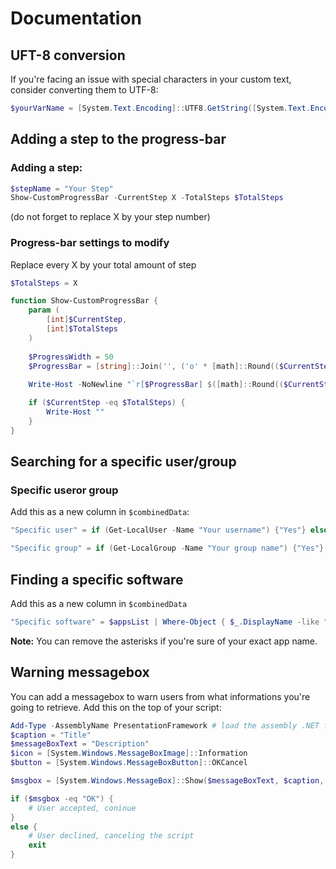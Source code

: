 # Documentation

## UFT-8 conversion
If you're facing an issue with special characters in your custom text, consider converting them to UTF-8:
```PowerShell
$yourVarName = [System.Text.Encoding]::UTF8.GetString([System.Text.Encoding]::Default.GetBytes("Your text"))
```

## Adding a step to the progress-bar
### Adding a step:
```PowerShell
$stepName = "Your Step"
Show-CustomProgressBar -CurrentStep X -TotalSteps $TotalSteps
```
(do not forget to replace X by your step number)

### Progress-bar settings to modify
Replace every X by your total amount of step
```PowerShell
$TotalSteps = X 

function Show-CustomProgressBar {
    param (
        [int]$CurrentStep,
        [int]$TotalSteps
    )
    
    $ProgressWidth = 50 
    $ProgressBar = [string]::Join('', ('o' * [math]::Round(($CurrentStep / $TotalSteps) * $ProgressWidth)))
    
    Write-Host -NoNewline "`r[$ProgressBar] $([math]::Round(($CurrentStep / $TotalSteps) * X))/X $stepName"

    if ($CurrentStep -eq $TotalSteps) {
        Write-Host ""  
    }
}
```

## Searching for a specific user/group
### Specific useror group
Add this as a new column in `$combinedData`:
```PowerShell
"Specific user" = if (Get-LocalUser -Name "Your username") {"Yes"} else {"No"}
```
```PowerShell
"Specific group" = if (Get-LocalGroup -Name "Your group name") {"Yes"} else {"No"}
```

## Finding a specific software
Add this as a new column in `$combinedData`
```PowerShell
"Specific software" = $appsList | Where-Object { $_.DisplayName -like "* Your software name *" } | Select-Object -ExpandProperty DisplayVersion -First 1
```
**Note:** You can remove the asterisks if you're sure of your exact app name.

## Warning messagebox
You can add a messagebox to warn users from what informations you're going to retrieve.
Add this on the top of your script:
```PowerShell
Add-Type -AssemblyName PresentationFramework # load the assembly .NET framework (to make the script able to create a message box interface)
$caption = "Title"
$messageBoxText = "Description"
$icon = [System.Windows.MessageBoxImage]::Information
$button = [System.Windows.MessageBoxButton]::OKCancel

$msgbox = [System.Windows.MessageBox]::Show($messageBoxText, $caption, $button, $icon) # Mixing all components

if ($msgbox -eq "OK") {
    # User accepted, coninue
}
else {
    # User declined, canceling the script
    exit
}
```
